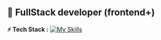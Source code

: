 ## 🚀 FullStack developer (frontend+)

**⚡️ Tech Stack :**
[![My Skills](https://skillicons.dev/icons?i=docker,react,threejs,nodejs,django,c,c++)](https://skillicons.dev)
